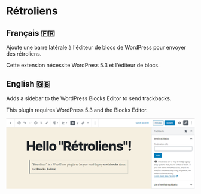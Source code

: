 # Rétroliens

## Français 🇫🇷

Ajoute une barre latérale à l'éditeur de blocs de WordPress pour envoyer des rétroliens.

Cette extension nécessite WordPress 5.3 et l'éditeur de blocs.

## English 🇬🇧

Adds a sidebar to the WordPress Blocks Editor to send trackbacks.

This plugin requires WordPress 5.3 and the Blocks Editor.

![Screenshot](./screenshot.png)
